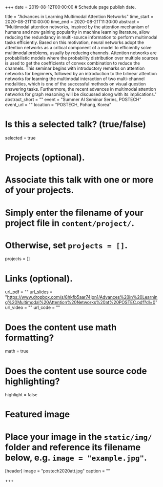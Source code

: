 +++
date = 2019-08-12T00:00:00  # Schedule page publish date.

title = "Advances in Learning Multimodal Attention Networks"
time_start = 2020-08-21T10:00:00
time_end = 2020-08-21T11:30:00
abstract = "Multimodal attention networks, inspired by the attention mechanism of humans and now gaining popularity in machine learning literature, allow reducing the redundancy in multi-source information to perform multimodal tasks efficiently. Based on this motivation, neural networks adopt the attention networks as a critical component of a model to efficiently solve multimodal problems, usually by reducing channels. Attention networks are probabilistic models where the probability distribution over multiple sources is used to get the coefficients of convex combination to reduce the channels. This seminar begins with introductory remarks on attention networks for beginners, followed by an introduction to the bilinear attention networks for learning the multimodal interaction of two multi-channel modalities, which is one of the successful methods on visual question answering tasks. Furthermore, the recent advances in multimodal attention networks for graph reasoning will be discussed along with its implications."
abstract_short = ""
event = "Summer AI Seminar Series, POSTECH"
event_url = ""
location = "POSTECH, Pohang, Korea"

# Is this a selected talk? (true/false)
selected = true

# Projects (optional).
#   Associate this talk with one or more of your projects.
#   Simply enter the filename of your project file in `content/project/`.
#   Otherwise, set `projects = []`.
projects = []

# Links (optional).
url_pdf = ""
url_slides = "https://www.dropbox.com/s/8hkfb5aar74jon1/Advances%20in%20Learning%20Multimodal%20Attention%20Networks%20at%20POSTEC.pdf?dl=0"
url_video = ""
url_code = ""

# Does the content use math formatting?
math = true

# Does the content use source code highlighting?
highlight = false

# Featured image
# Place your image in the `static/img/` folder and reference its filename below, e.g. `image = "example.jpg"`.
[header]
image = "postech2020att.jpg"
caption = ""

+++
